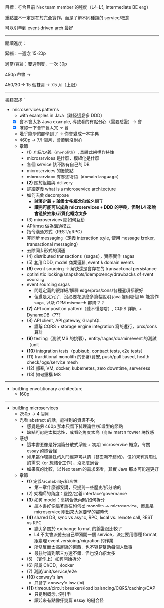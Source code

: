 目標：符合目前 Nex team member 的程度（L4-L5, intermediate BE eng）

重點並不一定是在於完全實作，而是了解不同種類的 service/概念

可以引申到 event-driven arch 最好

---

閱讀進度：

緊繃：一週念 15-20p

適當/寬鬆：雙週制度，一次 30p

450p 的書 -> 

450/30 -> 15 個雙週 -> 7.5 月（上限）

---

書籍選擇：

- microservices patterns
   - with examples in Java（難怪這麼多 DDD）
   - [x] 會不會太多 Java example, 導致看的有點分心（需要驗證）-> 會
   - [x] 確認一下會不會太冗 -> 會
   - 幾乎能學的都學到了 -> 你會變成一本字典
   - 460p -> 7.5 個月，會讀到沒耐心
   - 章節
      - (1) 介紹/定義（monolith）, 單體式架構的特性
      - microservices 是什麼，模組化是什麼
      - 各個 service 該不該有自己的 DB
      - microservices 的優缺點
      - microservices 有哪些術語（domain language）
      - **(2)** 關於組織與 delivery
      - 詳細定義 what is a microservice architecture
      - 如何去做 decompose
         - **試著定義 + 論證太多概念和新名詞了**
         - **讀完可能可以成為 microservices + DDD 的字典，但對 L4 來說會過於抽象/非質化概念太多**
      - (3) microservices 間如何互動
      - API/msg 做為溝通模式
      - 指令溝通方式（REST/gRPC）
      - 非同步 messaging（定義 interaction style, 使用 message broker, transactional messaging）
      - 去除同步形式的溝通
      - (4) distributed transactions（sagas），實際實作 sagas
      - (5) 套用 DDD, model 商業邏輯, event & domain events
      - **(6)** event sourcing -> 解決還是會存在的 transactional persistance
      - optimistic locking/snapshots/idempotency/drawbacks of event sourcing
      - event sourcing sagas
         - 問題定義的很詳細/解釋 edge/pros/cons/各種選項都很好
         - 但還是太冗了，沒必要花那麼多篇幅說明 java 裡用哪個 lib 能實作 saga, 以及 ORM mismatch 都講？？
      - **(7)** API composition pattern（聽不懂是啥）, CQRS 詳解, + DynamoDB（???
      - (8) API client, API gateway, GraphQL
         - 講解 CQRS + storage engine integration 寫的還行，pros/cons 算詳
      - **(9)** testing（測試 MS 的挑戰），entity/sagas/doamin/event 的測試（unit
      - **(10)** integration tests（pub/sub, contract tests, e2e tests）
      - (11) tranditional monolith 的部署/資安, push/pull based, health check/logs/service mesh
      - (12) 部署, VM, docker, kubernetes, zero downtime, serverless
      - (13) 如何重構 MS

---

- building envolutionary architecture
   - 160p

---

- building microservices
   - 250p -> 4 個月
   - 光看 abstract 的話，能得到的資訊不多;
      - 感覺是把 460p 那本只留下純理論性/知識型的節點
      - 缺點可能是太概念性，或看的角度太高（有點 martin fowler 說教感
   - 感想
      - 這本書更像是好幾篇分散式系統 + 初期 microservice 概念，有關 essay 的縫合怪
      - 如果當作理論性的入門還算可以讀（甚至滿不錯的），但如果有實用性的需求（or 想結合工作），沒那麼適合
      - 如果真的比較，以 Nex team 的需求來看，其實 Java 那本可能還更好
   - 章節
      - **(1)** 定義/scalability/組合性
         - 第一章什麼都沒講，只提到一些歷史/拆分啥的
      - (2) 架構師的角度：監控/定義 interface/governance
      - **(3)** 如何 model：高耦合低內聚/如何拆分
         - 這本書好像是著重在如何從 monolith -> microservice，而且是 microservice 剛出來大家要學的那時代
      - **(4)** shared DB, sync vs async, RPC, local vs. remote call, REST vs RPC
         - 講太多關於 exchange format 的論證跟比較了
         - L4 不太會派他去自己單獨開一個 service，決定要用哪種 format, 跟處理 event versioing/migration 的作業
         - 所以反而太高層級的東西，也不容易幫助每個人做事
         - 最後討論到第三方還不錯，但也沒介紹太多
      - (5) （實作上）如何開始拆分
      - (6) 部屬 CI/CD，docker
      - (7) 測試/unit/service/e2e
      - **(10)** conway's law
         - 只講了 conway's law (lol)
      - **(11)** timeout/circuit breakers/load balancing/CQRS/caching/CAP
         - 只提到概念, 沒引申
         - 讀起來有點像好幾篇 essay 的縫合怪